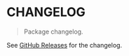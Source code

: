 # CHANGELOG

> Package changelog.

See [GitHub Releases](https://github.com/stdlib-js/napi-create-int32/releases) for the changelog.